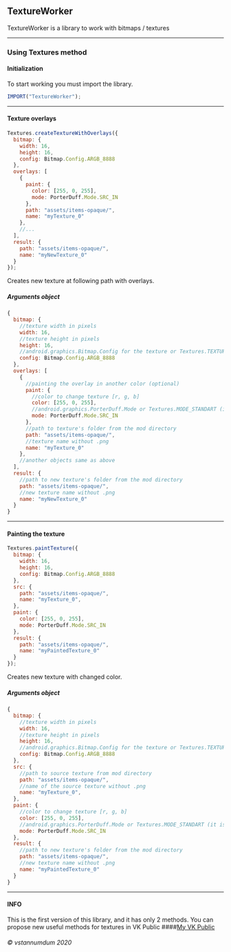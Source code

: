 ## **TextureWorker**
TextureWorker is a library to work with bitmaps / textures
***
### **Using Textures method**
#### **Initialization**
To start working you must import the library.
```js
IMPORT("TextureWorker");
```
***

#### **Texture overlays**
```js
Textures.createTextureWithOverlays({
  bitmap: {
    width: 16,
    height: 16,
    config: Bitmap.Config.ARGB_8888
  },
  overlays: [
    {
      paint: {
        color: [255, 0, 255],
        mode: PorterDuff.Mode.SRC_IN
      },
      path: "assets/items-opaque/",
      name: "myTexture_0"
    },
    //...
  ],
  result: {
    path: "assets/items-opaque/",
    name: "myNewTexture_0"
  }
});
```
Creates new texture at following path with overlays.
##### **Arguments object**
```js
{
  bitmap: {
    //texture width in pixels
    width: 16,
    //texture height in pixels
    height: 16,
    //android.graphics.Bitmap.Config for the texture or Textures.TEXTURE_STANDART (it's config ARGB_8888)
    config: Bitmap.Config.ARGB_8888
  },
  overlays: [
    {
      //painting the overlay in another color (optional)
      paint: {
        //color to change texture [r, g, b]
        color: [255, 0, 255], 
        //android.graphics.PorterDuff.Mode or Textures.MODE_STANDART (it is SRC_IN)
        mode: PorterDuff.Mode.SRC_IN 
      },
      //path to texture's folder from the mod directory
      path: "assets/items-opaque/",
      //texture name without .png
      name: "myTexture_0"
    },
    //another objects same as above
  ],
  result: {
    //path to new texture's folder from the mod directory
    path: "assets/items-opaque/",
    //new texture name without .png
    name: "myNewTexture_0"
  }
}
```
***

#### **Painting the texture**
```js
Textures.paintTexture({
  bitmap: {
    width: 16,
    height: 16,
    config: Bitmap.Config.ARGB_8888
  },
  src: {
    path: "assets/items-opaque/",
    name: "myTexture_0",
  },
  paint: {
    color: [255, 0, 255],
    mode: PorterDuff.Mode.SRC_IN
  },
  result: {
    path: "assets/items-opaque/",
    name: "myPaintedTexture_0"
  }
});
```
Creates new texture with changed color.
##### **Arguments object**
```js
{
  bitmap: {
    //texture width in pixels
    width: 16,
    //texture height in pixels
    height: 16,
    //android.graphics.Bitmap.Config for the texture or Textures.TEXTURE_STANDART (it's config ARGB_8888)
    config: Bitmap.Config.ARGB_8888
  },
  src: {
    //path to source texture from mod directory
    path: "assets/items-opaque/",
    //name of the source texture without .png
    name: "myTexture_0",
  },
  paint: {
    //color to change texture [r, g, b]
    color: [255, 0, 255],
    //android.graphics.PorterDuff.Mode or Textures.MODE_STANDART (it is SRC_IN)
    mode: PorterDuff.Mode.SRC_IN
  },
  result: {
    //path to new texture's folder from the mod directory
    path: "assets/items-opaque/",
    //new texture name without .png
    name: "myPaintedTexture_0"
  }
}
```
***
#### **INFO**
This is the first version of this library, and it has only 2 methods. You can propose new useful methods for textures in VK Public
####[My VK Public](https://www.vk.com/dmhmods)
###### © vstannumdum 2020
